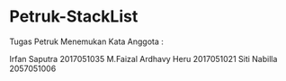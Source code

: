 # Petruk-StackList

Tugas Petruk Menemukan Kata Anggota :

Irfan Saputra 2017051035
M.Faizal Ardhavy Heru 2017051021
Siti Nabilla 2057051006
